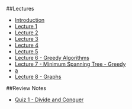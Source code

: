 ##Lectures

* [Introduction](README.md)
* [Lecture 1](lecture-1.md)
* [Lecture 2](lecture-2.md)
* [Lecture 3](lecture-3.md)
* [Lecture 4](lecture-4.md)
* [Lecture 5](lecture-5.md)
* [Lecture 6 - Greedy Algorithms](greedy.md)
* [Lecture 7 - Minimum Spanning Tree - Greedy](min-span-tree.md)
* [a](PS1.md)
* [Lecture 8 - Graphs](graphs.md)

##Review Notes
* [Quiz 1 - Divide and Conquer](quiz1_review.md)
